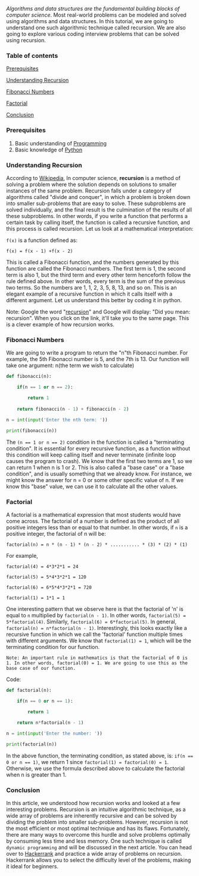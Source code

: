 
*Algorithms and data structures are the fundamental building blocks of computer science*. Most real-world problems can be modeled and solved using algorithms and data structures. In this tutorial, we are going to understand one such algorithmic technique called recursion. We are also going to explore various coding interview problems that can be solved using recursion.
  
### Table of contents
[Prerequisites](#prerequisites)

[Understanding Recursion](#understanding-recursion)

[Fibonacci Numbers](#fibonacci-numbers)

[Factorial](#factorial)

[Conclusion](#conclusion)
  
### Prerequisites
1.  Basic understanding of [Programming](https://www.tutorialspoint.com/computer_programming/computer_programming_basics.htm)
2.  Basic knowledge of [Python](https://www.python.org/about/gettingstarted/)
  
### Understanding Recursion
According to [Wikipedia](https://en.wikipedia.org/wiki/Recursion_(computer_science)), In computer science, **recursion** is a method of solving a problem where the solution depends on solutions to smaller instances of the same problem. Recursion falls under a category of algorithms called "divide and conquer", in which a problem is broken down into smaller sub-problems that are easy to solve. These subproblems are solved individually, and the final result is the culmination of the results of all these subproblems. In other words, if you write a function that performs a certain task by calling itself, the function is called a recursive function, and this process is called recursion. Let us look at a mathematical interpretation:

`f(x)` is a function defined as:

`f(x) = f(x - 1) +f(x - 2)`

This is called a Fibonacci function, and the numbers generated by this function are called the Fibonacci numbers. The first term is 1, the second term is also 1, but the third term and every other term henceforth follow the rule defined above. In other words, every term is the sum of the previous two terms. So the numbers are 1, 1, 2, 3, 5, 8, 13, and so on. This is an elegant example of a recursive function in which it calls itself with a different argument. Let us understand this better by coding it in python.

Note: Google the word "[recursion](https://www.google.com/search?q=recursion)" and Google will display: "Did you mean: recursion". When you click on the link, it'll take you to the same page. This is a clever example of how recursion works.

### Fibonacci Numbers
We are going to write a program to return the "n"th Fibonacci number. For example, the 5th Fibonacci number is 5, and the 7th is 13. Our function will take one argument: n(the term we wish to calculate)

```py
def fibonacci(n):

	if(n == 1 or n == 2):

		return 1
	  
	return fibonacci(n - 1) + fibonacci(n - 2)
  
n = int(input('Enter the nth term: '))

print(fibonacci(n))
```

The `(n == 1 or n == 2)` condition in the function is called a "terminating condition". It is essential for every recursive function, as a function without this condition will keep calling itself and never terminate (infinite loop causes the program to crash). We know that the first two terms are 1, so we can return 1 when n is 1 or 2. This is also called a "base case" or a "base condition", and is usually something that we already know. For instance, we might know the answer for n = 0 or some other specific value of n. If we know this "base" value, we can use it to calculate all the other values.
 
### Factorial
A factorial is a mathematical expression that most students would have come across. The factorial of a number is defined as the product of all positive integers less than or equal to that number. In other words, if `n` is a positive integer, the factorial of n will be:  

`factorial(n) = n * (n - 1) * (n - 2) * ........... * (3) * (2) * (1)`
  
For example,

`factorial(4) = 4*3*2*1 = 24`

`factorial(5) = 5*4*3*2*1 = 120`

`factorial(6) = 6*5*4*3*2*1 = 720`

`factorial(1) = 1*1 = 1`

One interesting pattern that we observe here is that the factorial of 'n' is equal to `n` multiplied by `factorial(n - 1)`. In other words, `factorial(5) = 5*factorial(4)`. Similarly, `factorial(6) = 6*factorial(5)`. In general, `factorial(n) = n*factorial(n - 1)`. Interestingly, this looks exactly like a recursive function in which we call the 'factorial' function multiple times with different arguments. We know that `factorial(1) = 1`, which will be the terminating condition for our function.

`Note: An important rule in mathematics is that the factorial of 0 is 1. In other words, factorial(0) = 1. We are going to use this as the base case of our function.`

Code:

```py
def factorial(n):

	if(n == 0 or n == 1):

		return 1

	return n*factorial(n - 1)

n = int(input('Enter the number: '))

print(factorial(n))
```

In the above function, the terminating condition, as stated above, is: `if(n == 0 or n == 1)`, we return 1 since `factorial(1) = factorial(0) = 1`. Otherwise, we use the formula described above to calculate the factorial when n is greater than 1.

### Conclusion
In this article, we understood how recursion works and looked at a few interesting problems. Recursion is an intuitive algorithmic technique, as a wide array of problems are inherently recursive and can be solved by dividing the problem into smaller sub-problems. However, recursion is not the most efficient or most optimal technique and has its flaws. Fortunately, there are many ways to overcome this hurdle and solve problems optimally by consuming less time and less memory. One such technique is called `dynamic programming` and will be discussed in the next article. You can head over to [Hackerrank](https://www.hackerrank.com) and practice a wide array of problems on recursion. Hackerrank allows you to select the difficulty level of the problems, making it ideal for beginners.
